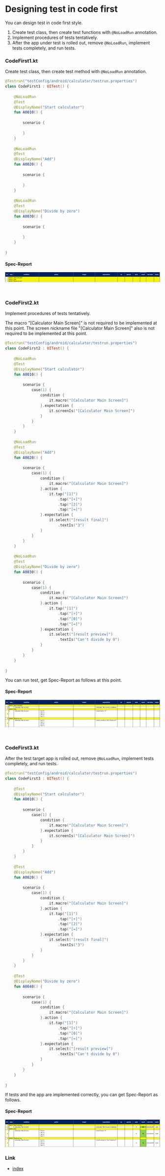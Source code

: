 # Designing test in code first

You can design test in code first style.

1. Create test class, then create test functions with `@NoLoadRun` annotation.
2. Implement procedures of tests tentatively.
3. After the app under test is rolled out, remove `@NoLoadRun`, implement tests completely, and run tests.

### CodeFirst1.kt

Create test class, then create test method with `@NoLoadRun` annotation.

```kotlin
@Testrun("testConfig/android/calculator/testrun.properties")
class CodeFirst1 : UITest() {

    @NoLoadRun
    @Test
    @DisplayName("Start calculator")
    fun A0010() {

        scenario {

        }
    }

    @NoLoadRun
    @Test
    @DisplayName("Add")
    fun A0020() {

        scenario {

        }
    }

    @NoLoadRun
    @Test
    @DisplayName("Divide by zero")
    fun A0030() {

        scenario {

        }
    }

}
```

#### Spec-Report

![](../_images/code_first_1.png)

<br>

### CodeFirst2.kt

Implement procedures of tests tentatively.

The macro "[Calculator Main Screen]" is not required to be implemented at this point. The screen nickname
file "[Calculator Main Screen]" also is not required to be implemented at this point.

```kotlin
@Testrun("testConfig/android/calculator/testrun.properties")
class CodeFirst2 : UITest() {

    @NoLoadRun
    @Test
    @DisplayName("Start calculator")
    fun A0010() {

        scenario {
            case(1) {
                condition {
                    it.macro("[Calculator Main Screen]")
                }.expectation {
                    it.screenIs("[Calculator Main Screen]")
                }
            }
        }
    }

    @NoLoadRun
    @Test
    @DisplayName("Add")
    fun A0020() {

        scenario {
            case(1) {
                condition {
                    it.macro("[Calculator Main Screen]")
                }.action {
                    it.tap("[1]")
                        .tap("[+]")
                        .tap("[2]")
                        .tap("[=]")
                }.expectation {
                    it.select("[result final]")
                        .textIs("3")
                }
            }
        }
    }

    @NoLoadRun
    @Test
    @DisplayName("Divide by zero")
    fun A0030() {

        scenario {
            case(1) {
                condition {
                    it.macro("[Calculator Main Screen]")
                }.action {
                    it.tap("[1]")
                        .tap("[÷]")
                        .tap("[0]")
                        .tap("[=]")
                }.expectation {
                    it.select("[result preview]")
                        .textIs("Can't divide by 0")
                }
            }
        }
    }

}
```

You can run test, get Spec-Report as follows at this point.

#### Spec-Report

![](../_images/code_first_2.png)

<br>

### CodeFirst3.kt

After the test target app is rolled out, remove `@NoLoadRun`, implement tests completely, and run tests.

```kotlin
@Testrun("testConfig/android/calculator/testrun.properties")
class CodeFirst3 : UITest() {

    @Test
    @DisplayName("Start calculator")
    fun A0010() {

        scenario {
            case(1) {
                condition {
                    it.macro("[Calculator Main Screen]")
                }.expectation {
                    it.screenIs("[Calculator Main Screen]")
                }
            }
        }
    }

    @Test
    @DisplayName("Add")
    fun A0020() {

        scenario {
            case(1) {
                condition {
                    it.macro("[Calculator Main Screen]")
                }.action {
                    it.tap("[1]")
                        .tap("[+]")
                        .tap("[2]")
                        .tap("[=]")
                }.expectation {
                    it.select("[result final]")
                        .textIs("3")
                }
            }
        }
    }

    @Test
    @DisplayName("Divide by zero")
    fun A0040() {

        scenario {
            case(1) {
                condition {
                    it.macro("[Calculator Main Screen]")
                }.action {
                    it.tap("[1]")
                        .tap("[÷]")
                        .tap("[0]")
                        .tap("[=]")
                }.expectation {
                    it.select("[result preview]")
                        .textIs("Can't divide by 0")
                }
            }
        }
    }

}
```

If tests and the app are implemented correctly, you can get Spec-Report as follows.

#### Spec-Report

![](../_images/code_first_3.png)

### Link

- [index](../../index.md)

